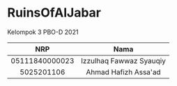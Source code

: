 # RuinsOfAlJabar

Kelompok 3 PBO-D 2021

|NRP           |Nama                   |
|:------------:|:---------------------:|
|05111840000023|Izzulhaq Fawwaz Syauqiy|
|5025201106    |Ahmad Hafizh Assa'ad   |

